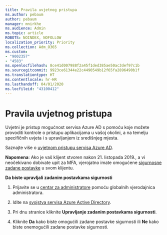 ```yaml
---
title: Pravila uvjetnog pristupa
ms.author: pebaum
author: pebaum
manager: mnirkhe
ms.audience: Admin
ms.topic: article
ROBOTS: NOINDEX, NOFOLLOW
localization_priority: Priority
ms.collection: Adm_O365
ms.custom:
- "9002357"
- "4583"
ms.openlocfilehash: 8ce41d007988f2a45f1ded385ae50ac3def97c1b
ms.sourcegitcommit: 9923ce61344e22c4490549b12f65fa2896490b1f
ms.translationtype: HT
ms.contentlocale: hr-HR
ms.lasthandoff: 04/01/2020
ms.locfileid: "43100412"
---
```

# <a name="conditional-access-policies"></a>Pravila uvjetnog pristupa

Uvjetni je pristup mogućnost servisa Azure AD s pomoću koje možete provoditi kontrole o pristupu aplikacijama u vašoj okolini, a na temelju specifičnih uvjeta i s upravljanjem iz središnjeg mjesta.

Saznajte više o [uvjetnom pristupu servisa Azure AD](https://docs.microsoft.com/azure/active-directory/conditional-access/).  

**Napomena**: Ako je vaš klijent stvoren nakon 21. listopada 2019., a vi neočekivano dobivate upit za MFA, vjerojatno imate omogućene [sigurnosne zadane postavke](http://aka.ms/securitydefaults) u svom klijentu.

**Da biste upravljali zadanim postavkama sigurnosti**

1. Prijavite se u [centar za administratore](https://go.microsoft.com/fwlink/p/?linkid=834822) pomoću globalnih vjerodajnica administratora.

2. Idite na [svojstva servisa Azure Active Directory](https://portal.azure.com/#blade/Microsoft_AAD_IAM/ActiveDirectoryMenuBlade/Properties).

3. Pri dnu stranice kliknite **Upravljanje zadanim postavkama sigurnosti**.

4. Kliknite **Da** kako biste omogućili zadane postavke sigurnosti ili **Ne** kako biste onemogućili zadane postavke sigurnosti.
